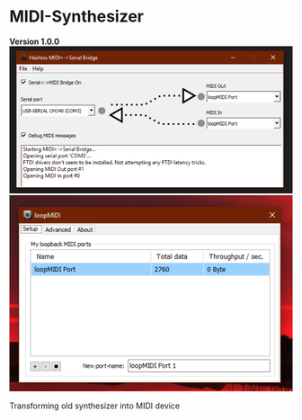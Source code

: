 # MIDI-Synthesizer

**Version 1.0.0**
![](images/Hairless-MIDI_Serial.png)
![](images/loopMIDI.png)

Transforming old synthesizer into MIDI device
